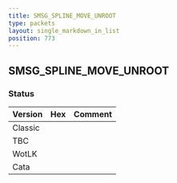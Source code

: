 ```yaml
---
title: SMSG_SPLINE_MOVE_UNROOT
type: packets
layout: single_markdown_in_list
position: 773
---
```


## SMSG_SPLINE_MOVE_UNROOT

### Status

Version | Hex | Comment
---------- | ---------- | ---------- 
Classic |  |  
TBC |  |  
WotLK |  |  
Cata |  |  
